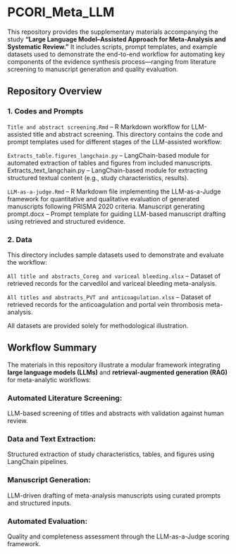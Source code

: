 # PCORI_Meta_LLM
This repository provides the supplementary materials accompanying the study **“Large Language Model–Assisted Approach for Meta-Analysis and Systematic Review.”**
It includes scripts, prompt templates, and example datasets used to demonstrate the end-to-end workflow for automating key components of the evidence synthesis process—ranging from literature screening to manuscript generation and quality evaluation.

## Repository Overview
### 1. Codes and Prompts

`Title and abstract screening.Rmd` – R Markdown workflow for LLM-assisted title and abstract screening.
This directory contains the code and prompt templates used for different stages of the LLM-assisted workflow:

`Extracts_table.figures_langchain.py` – LangChain-based module for automated extraction of tables and figures from included manuscripts.
Extracts_text_langchain.py – LangChain-based module for extracting structured textual content (e.g., study characteristics, results).

`LLM-as-a-judge.Rmd` – R Markdown file implementing the LLM-as-a-Judge framework for quantitative and qualitative evaluation of generated manuscripts following PRISMA 2020 criteria.
Manuscript generating prompt.docx – Prompt template for guiding LLM-based manuscript drafting using retrieved and structured evidence.

### 2. Data

This directory includes sample datasets used to demonstrate and evaluate the workflow:

`All title and abstracts_Coreg and variceal bleeding.xlsx` – Dataset of retrieved records for the carvedilol and variceal bleeding meta-analysis.

`All titles and abstracts_PVT and anticoagulation.xlsx` – Dataset of retrieved records for the anticoagulation and portal vein thrombosis meta-analysis.

All datasets are provided solely for methodological illustration.

## Workflow Summary

The materials in this repository illustrate a modular framework integrating **large language models (LLMs)** and **retrieval-augmented generation (RAG)** for meta-analytic workflows:

### Automated Literature Screening:
LLM-based screening of titles and abstracts with validation against human review.

### Data and Text Extraction:
Structured extraction of study characteristics, tables, and figures using LangChain pipelines.

### Manuscript Generation:
LLM-driven drafting of meta-analysis manuscripts using curated prompts and structured inputs.

### Automated Evaluation:
Quality and completeness assessment through the LLM-as-a-Judge scoring framework.
